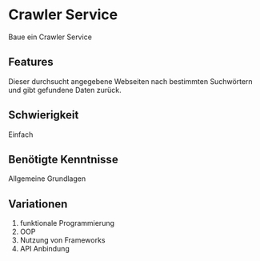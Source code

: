 # Crawler Service
 
 Baue ein Crawler Service
 
## Features
 Dieser durchsucht angegebene Webseiten nach bestimmten Suchwörtern und gibt gefundene Daten zurück.
 
 ## Schwierigkeit
 Einfach
 
 ## Benötigte Kenntnisse
Allgemeine Grundlagen

## Variationen
1. funktionale Programmierung
2. OOP
3. Nutzung von Frameworks
4. API Anbindung
